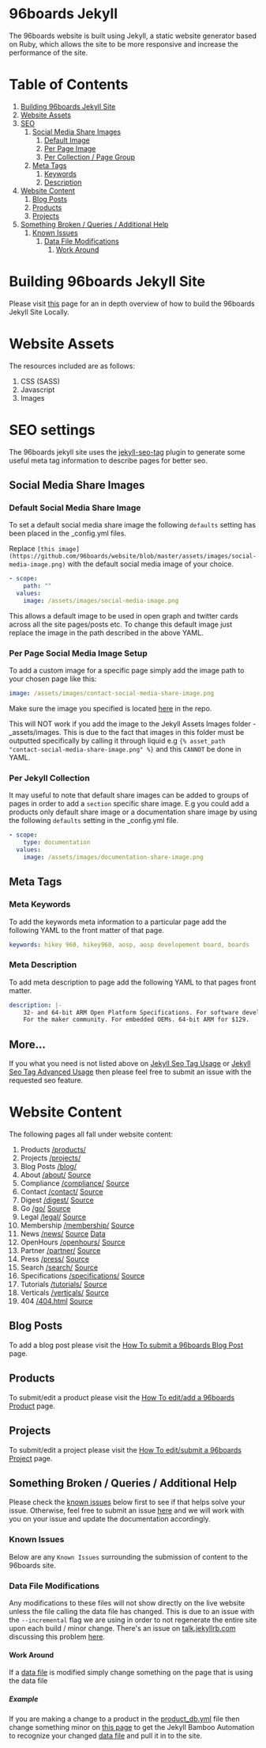 # 96boards Jekyll

The 96boards website is built using Jekyll, a static website generator based on Ruby, which allows the site to be more responsive and increase the performance of the site.

# Table of Contents
1. [Building 96boards Jekyll Site](#jekyll-deployment)
2. [Website Assets](#website-assets)
3. [SEO](#website-seo)
    1. [Social Media Share Images](#social-share-images)
        1. [Default Image](#default-share-image)
        2. [Per Page Image](#per-page-share-image)
        3. [Per Collection / Page Group](#per-collection-share-image)
    2. [Meta Tags](#seo-meta-tags)
        1. [Keywords](#meta-keywords)
        2. [Description](#meta-description)
4. [Website Content](#website-content)
    1. [Blog Posts](#blog-posts)
    2. [Products](#products)
    3. [Projects](#projects)
5. [Something Broken / Queries / Additional Help](#queries)
    1. [Known Issues](#known-issues)
        1. [Data File Modifications](#data-file-modifications)
            1. [Work Around](#data-file-modifications-work-around)

# Building 96boards Jekyll Site <a name="jekyll-deployment"></a>
Please visit [this](jekyll-deployment) page for an in depth overview of how to build the 96boards Jekyll Site Locally.

# Website Assets <a name="website-assets"></a>
The resources included are as follows:
1. CSS (SASS)
2. Javascript
3. Images

# SEO settings <a name="website-seo"></a>

The 96boards jekyll site uses the [jekyll-seo-tag](https://github.com/jekyll/jekyll-seo-tag) plugin to generate some useful meta tag information to describe pages for better seo.

## Social Media Share Images <a name="social-share-images"></a>
### Default Social Media Share Image <a name="default-share-image"></a>

To set a default social media share image the following `defaults` setting has been placed in the \_config.yml files.

Replace `[this image](https://github.com/96boards/website/blob/master/assets/images/social-media-image.png)` with the default social media image of your choice.

```YAML
- scope:
    path: ""
  values:
    image: /assets/images/social-media-image.png
```
This allows a default image to be used in open graph and twitter cards across all the site pages/posts etc. To change this default image just replace the image in the path described in the above YAML.

### Per Page Social Media Image Setup <a name="per-page-share-image"></a>

To add a custom image for a specific page simply add the image path to your chosen page like this:

```YAML
image: /assets/images/contact-social-media-share-image.png
```

Make sure the image you specified is located [here](https://github.com/96boards/website/tree/master/assets/images) in the repo.

This will NOT work if you add the image to the Jekyll Assets Images folder - \_assets/images. This is due to the fact that images in this folder must be outputted specifically by calling it through liquid e.g `{% asset_path "contact-social-media-share-image.png" %}` and this `CANNOT` be done in YAML.

### Per Jekyll Collection <a name="per-collection-share-image"></a>

It may useful to note that default share images can be added to groups of pages in order to add a `section` specific share image. E.g you could add a products only default share image or a documentation share image by using the following `defaults` setting in the \_config.yml file.

```YAML
- scope:
    type: documentation
  values:
    image: /assets/images/documentation-share-image.png
```
## Meta Tags <a name="seo-meta-tags"></a>
### Meta Keywords <a name="meta-keywords"></a>

To add the keywords meta information to a particular page add the following YAML to the front matter of that page.

```YAML
keywords: hikey 960, hikey960, aosp, aosp developement board, boards
```

### Meta Description <a name="meta-description"></a>

To add meta description to page add the following YAML to that pages front matter.

```YAML
description: |-
    32- and 64-bit ARM Open Platform Specifications. For software developers.
    For the maker community. For embedded OEMs. 64-bit ARM for $129.
```

## More...

If you what you need is not listed above on [Jekyll Seo Tag Usage](https://github.com/jekyll/jekyll-seo-tag/blob/master/docs/usage.md) or [Jekyll Seo Tag Advanced Usage](https://github.com/jekyll/jekyll-seo-tag/blob/master/docs/advanced-usage.md) then please feel free to submit an issue with the requested seo feature.



# Website Content <a name="website-content"></a>
The following pages all fall under website content:

1. Products [/products/](products.md)
2. Projects [/projects/](projects.md)
3. Blog Posts [/blog/](blog.md)
4. About [/about/](/about/) [Source](https://github.com/96boards/website/blob/master/about/README.md)
5. Compliance [/compliance/](/compliance/) [Source](https://github.com/96boards/website/blob/master/compliance/README.md)
6. Contact [/contact/](/compliance/) [Source](https://github.com/96boards/website/blob/master/contact/README.md)
7. Digest [/digest/](/compliance/) [Source](https://github.com/96boards/website/blob/master/digest/README.md)
9. Go [/go/](/go/) [Source](https://github.com/96boards/website/tree/master/go)
10. Legal [/legal/](/legal/) [Source](https://github.com/96boards/website/blob/master/legal/README.md)
11. Membership [/membership/](/membership/) [Source](https://github.com/96boards/website/blob/master/membership/README.md)
12. News [/news/](/news/) [Source](https://github.com/96boards/website/blob/master/news/README.md) [Data](https://github.com/96boards/website/blob/master/_data/news.yaml)
13. OpenHours [/openhours/](/openhours/) [Source](https://github.com/96boards/website/blob/master/openhours/README.md)
14. Partner [/partner/](/partner/) [Source](https://github.com/96boards/website/blob/master/partner/README.md)
15. Press [/press/](/press/) [Source](https://github.com/96boards/website/blob/master/press/README.md)
16. Search [/search/](/search/) [Source](https://github.com/96boards/website/blob/master/search/README.md)
17. Specifications [/specifications/](/specifications/) [Source](https://github.com/96boards/website/blob/master/specifications/README.md)
18. Tutorials [/tutorials/](http://www.96boards.org/tutorials/dragonboard410c/) [Source](https://github.com/96boards/website/blob/master/tutorials/dragonboard410c/README.md)
19. Verticals [/verticals/](/verticals/) [Source](https://github.com/96boards/website/tree/master/verticals)
19. 404 [/404.html](/404.html) [Source](https://github.com/96boards/website/blob/master/404.md)


## Blog Posts <a name="blog-posts"></a>

To add a blog post please visit the [How To submit a 96boards Blog Post](blog.md) page.

## Products <a name="products"></a>

To submit/edit a product please visit the [How To edit/add a 96boards Product](products.md) page.

## Projects <a name="projects"></a>

To submit/edit a project please visit the [How To edit/submit a 96boards Project](projects.md) page.

## Something Broken / Queries / Additional Help <a name="queries"></a>
Please check the [known issues](#known-issues) below first to see if that helps solve your issue. Otherwise, feel free to submit an issue [here](https://github.com/96boards/website/issues/new) and we will work with you on your issue and update the documentation accordingly.

### Known Issues <a name="known-issues"></a>
Below are any `Known Issues` surrounding the submission of content to the 96boards site.

### Data File Modifications <a name="data-file-modifications"></a>
Any modifications to these files will not show directly on the live website unless the file calling the data file has changed. This is due to an issue with the `--incremental` flag we are using in order to not regenerate the entire site upon each build / minor change. There's an issue on [talk.jekyllrb.com](https://talk.jekyllrb.com/) discussing this problem [here](https://talk.jekyllrb.com/t/jekyll-incremental-build-regeneration-issue-with-yaml-db/901).

#### Work Around <a name="data-file-modifications-work-around"></a>
If a [data file](https://github.com/96boards/website/tree/master/_data) is modified simply change something on the page that is using the data file

##### Example
If you are making a change to a product in the [product_db.yml](https://github.com/96boards/website/blob/master/_data/product_db.yaml) file then change something minor on [this page](https://github.com/96boards/website/blob/master/_product/products.html) to get the Jekyll Bamboo Automation to recognize your changed [data file](https://github.com/96boards/website/tree/master/_data) and pull it in to the site.
